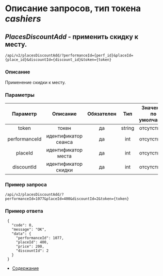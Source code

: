 Описание запросов, тип токена _cashiers_
================================

_PlacesDiscountAdd_ - применить скидку к месту.
------------------------------------
`/api/v2/placesDiscountAdd/?performanceId={perf_id}&placeId={place_id}&discountId={discount_id}&token={token}`

### Описание
Применение скидки к месту.

### Параметры
| Параметр 	|        Описание       	| Обязателен 	|   Тип  	| Значение по умолчанию 	|
|:--------:	|:---------------------:	|:----------:	|:------:	|:---------------------:	|
|   token  	|         токен         	|     да     	| string 	|      отсутствует      	|
|  performanceId 	| идентификатор сеанса |     да     	|   int  	|      отсутствует      	|
|  placeId 	| идентификатор места |     да     	|   int  	|      отсутствует      	|
|  discountId 	| идентификатор скидки |     да     	|   int  	|      отсутствует      	|

### Пример запроса
`/api/v2/placesDiscountAdd/?performanceId=1077&placeId=400&discountId=2&token={token}`

### Пример ответа
```
 {
   "code": 0,
   "message": "OK",
   "data": {
     "performanceId": 1077,
     "placeId": 400,
     "price": 200,
     "discountId": 2
   }
 }
```

* [Содержание](../index)